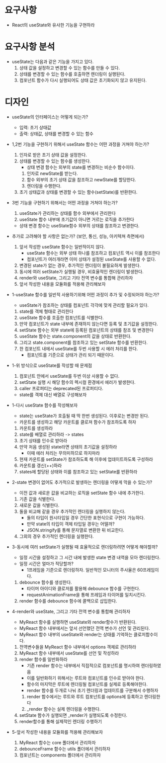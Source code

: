 # 요구사항
* React의 useState와 유사한 기능을 구현하라

# 요구사항 분석
* useState는 다음과 같은 기능을 가지고 있다.
  1. 상태 값을 설정하고 변경할 수 있는 함수를 만들 수 있다.
  2. 상태를 변경할 수 있는 함수를 호출하면 렌더링이 실행된다.
  3. 컴포넌트 함수가 다시 실행되어도 상태 값은 초기화되지 않고 유지된다.

# 디자인
* useState의 인터페이스는 어떻게 되는가?
  * 입력: 초기 상태값
  * 출력: 상태값, 상태를 변경할 수 있는 함수
  
* 1,2번 기능을 구현하기 위해서 useState 함수는 어떤 과정을 거쳐야 하는가?
  1. 인자로 받은 초기 상태 값을 설정한다.
  2. 상태를 변경할 수 있는 함수를 생성한다.
     * 상태 변경 함수는 외부의 state를 변경하는 비순수 함수이다.
     1. 인자로 newState를 받는다.
     2. 함수 외부의 초기 상태 값을 참조하고 newState를 할당한다.
     3. 렌더링을 수행한다.
  3. 초기 상태값과 상태를 변경할 수 있는 함수(setState)를 반환한다.
   
* 3번 기능을 구현하기 위해서는 어떤 과정을 거쳐야 하는가?
  1. useState가 관리하는 상태를 함수 외부에서 관리한다
  2. useState 함수 내부에 초기값이 아니면 거르는 로직을 추가한다
  * 상태 변경 함수는 useState함수 외부의 상태를 참조하고 변경한다.
  
* 추가로 고려해야 할 사항은 없는가? (보안, 통신, 성능, 아키텍쳐 측면에서)
  1. 앞서 작성한 useState 함수는 일반적이지 않다.
     * useState 함수는 외부 상태 하나를 참조하고 컴포넌트 역시 이를 참조한다
     * 컴포넌트가 여러개라면 이미 상태가 설정된 useState를 사용할 수 없다.
  2. 변경된 state가 없는 경우, 추가적인 렌더링이 불필요하게 발생한다.
  3. 동시에 여러 setState가 실행될 경우, 비효율적인 렌더링이 발생한다.
  4. render와 useState, 그리고 기타 전역 변수를 통합해 관리하자
  5. 앞서 작성한 내용을 모듈화를 적용해 관리해보자

* 1-useState 함수를 일반적 사용하기위해 어떤 과정이 추가 및 수정되어야 하는가?
  * useState가 참조하는 상태를 컴포넌트 각각에 맞게 관리할 필요가 있다.
  1. state를 객체 형태로 관리한다
  2. useState 함수를 호출한 컴포넌트를 식별한다.
  3. 만약 컴포넌트가 state 내부에 존재하지 않는다면 등록 및 초기값을 설정한다.
  4. setState 함수는 외부 state에 등록된 컴포넌트의 상태를 참조 및 변경한다
  5. useState 함수는 state.component의 값을 상태로 반환한다.
  6. 그리고 state.component를 참조하고 있는 setState 함수를 반환한다.
  7. 한 컴포넌트 내에서 useState를 두번 사용할 시 에러 처리를 한다.
     * 컴포넌트를 기준으로 상태가 관리 되기 때문이다.

* 1-위 방식으로 useState를 작성할 때 문제점
  1. 컴포넌트 안에서 useState를 두번 이상 사용할 수 없다.
  2. setState 실행 시 해당 함수의 렉시컬 환경에서 에러가 발생한다.
  3. caller 프로퍼티는 deprecated된 프로퍼티다.
  * state를 객체 대신 배열로 구성해보자

* 1-다시 useState 함수를 작성해보자
  * state는 useState가 호출될 때 딱 한번 생성된다. 이후로는 변경만 된다.
  * 카운트를 생성하고 해당 카운트를 클로져 함수가 참조하도록 하자
  1. 카운트를 생성하라
  2. state를 배열로 관리하라 -> states
  3. 초기 상태를 인수로 받아라
  4. 만약 처음 생성된 state라면 상태의 초기값을 설정하라
     * 이때 에러 처리는 무의미하므로 하지마라
  5. 현재 카운트를 setState가 참조하도록 해 이후에 업데이트하도록 구성하라
  6. 카운트를 갱신(++)하라
  7. states에 할당된 상태와 이를 참조하고 있는 setState를 반환하라
    
* 2-state 변경이 없어도 추가적으로 발생하는 렌더링을 어떻게 막을 수 있는가?
  * 이전 값과 새로운 값을 비교하는 로직을 setState 함수 내에 추가한다.
  1. 기존 값을 식별한다.
  2. 새로운 값을 식별한다.
  3. 둘을 비교해 같을 경우 추가적인 렌더링을 실행하지 않는다.
     * 둘의 타입이 원시타입일 경우 간단한 표현식으로 구현이 가능하다.
     * 만약 state의 타입이 객체 타입일 경우는 어떨까?
     * JSON.stringify를 통해 문자열로 변환한 뒤 비교한다.
  4. 그외의 경우 추가적인 렌더링을 실행한다.

* 3-동시에 여러 setState가 실행될 때 효율적으로 렌더링하려면 어떻게 해야할까?
  * 일정 시간을 설정하고 그 시간 내에 발생한 state 변경 내역을 모아 렌더링한다.
  * 일정 시간은 얼마가 적당할까?
     * 1프레임을 기준으로 렌더링하자. 일반적인 모니터의 주사율은 60프레임이다.
  1. debounce 함수를 생성한다.
     * 타이머 아이디와 클로저를 활용해 debounce 함수를 구현한다.
     * requestAnimationFrame을 통해 프레임과 타이머를 일치시킨다.
  2. render 함수를 debounce 함수에 콜백으로 삽입한다.

* 4-render와 useState, 그리고 기타 전역 변수를 통합해 관리하자
  * MyReact 함수를 실행하면 useState와 render함수가 반환된다.
  * MyReact 함수 내부에서는 앞서 선언했던 전역 변수가 선언 및 관리된다.
  * MyReact 함수 내부의 useState와 render는 상태를 기억하는 클로저함수이다.
  1. 전역변수들을 MyReact 함수 내부에서 options 객체로 관리하라
  2. MyReact 함수 내부에서 useState를 선언 및 작성하라
  3. render 함수를 일반화하라
     * 기존 render 함수는 내부에서 직접적으로 컴포넌트를 명시하여 렌더링하였음
     * 이를 일반화하기 위해서는 루트와 컴포넌트를 인수로 받아야 한다.
     * 함수의 마지막은 루트에 렌더링될 컴포넌트를 실제로 등록해야한다.
     * render 함수를 두개로 나눠 초기 렌더링과 업데이트를 구분해서 수행하자
     1. render 함수에서는 루트와 루트 컴포넌트를 options에 등록하고 렌더링한다
     2. _render 함수는 실제 렌더링을 수행한다.
  4. setState 함수가 실행되면 _render가 실행되도록 수정한다.
  5. render함수를 통해 실제적인 렌더링 수행하기

* 5-앞서 작성한 내용을 모듈화를 적용해 관리해보자
  1. MyReact 함수는 core 폴더에서 관리하자
  2. debounceFrame 함수는 utils 폴더에서 관리하자
  3. 컴포넌트는 components 폴더에서 관리하자